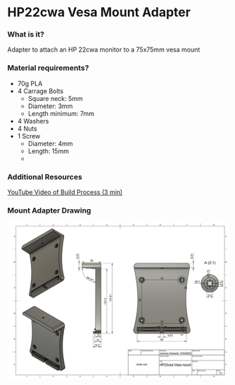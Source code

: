 # HP22cwa  Vesa Mount Adapter 




### What is it?
Adapter to attach an HP 22cwa monitor to a 75x75mm vesa mount

### Material requirements? 
 - 70g PLA
 - 4 Carrage Bolts
	 - Square neck: 5mm
	 - Diameter: 3mm
	 - Length minimum: 7mm
 - 4 Washers
 - 4 Nuts
 - 1 Screw
	 - Diameter: 4mm
	 - Length: 15mm
	 - 
 ### Additional Resources
 [ YouTube Video of Build Process (3 min)](https://youtu.be/rdRXjx3tbT0)

### Mount Adapter Drawing

![Adapter Drawing](https://github.com/JS-CTRL/HP22cwa-Vesa-Mount/blob/main/VESA_Drawing_PNG.PNG?raw=true)


